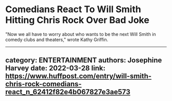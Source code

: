 # Comedians React To Will Smith Hitting Chris Rock Over Bad Joke

"Now we all have to worry about who wants to be the next Will Smith in comedy clubs and theaters," wrote Kathy Griffin.

---
category: ENTERTAINMENT
authors: Josephine Harvey
date: 2022-03-28
link: https://www.huffpost.com/entry/will-smith-chris-rock-comedians-react_n_62412f82e4b067827e3ae573
---
